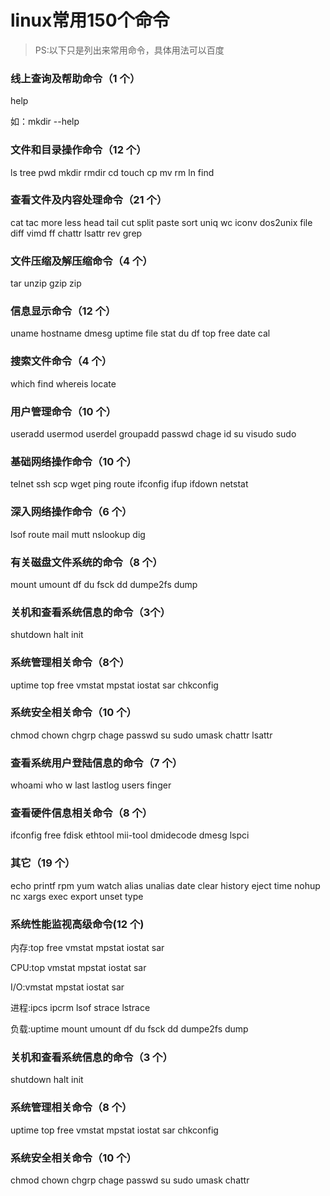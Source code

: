 # linux常用150个命令

> PS:以下只是列出来常用命令，具体用法可以百度

### 线上查询及帮助命令（1 个）
help

如：mkdir --help


### 文件和目录操作命令（12 个）
ls tree pwd mkdir rmdir cd touch cp mv rm ln find

### 查看文件及内容处理命令（21 个）
cat tac more less head tail cut split paste sort uniq wc iconv dos2unix file diff vimd ff chattr lsattr rev grep

### 文件压缩及解压缩命令（4 个）

tar unzip gzip zip

### 信息显示命令（12 个）
 uname hostname dmesg uptime file stat du df top free date cal

### 搜索文件命令（4 个）
 which find whereis locate

### 用户管理命令（10 个）
useradd usermod userdel groupadd passwd chage id su visudo sudo

### 基础网络操作命令（10 个） 
telnet ssh scp wget ping route ifconfig ifup ifdown netstat

### 深入网络操作命令（6 个）
 lsof route mail mutt nslookup dig

### 有关磁盘文件系统的命令（8 个）
mount umount df du fsck dd dumpe2fs dump

### 关机和查看系统信息的命令（3个）
 shutdown halt init 

### 系统管理相关命令（8个）
uptime top free vmstat mpstat iostat sar chkconfig 

### 系统安全相关命令（10 个）
 chmod chown chgrp chage passwd su sudo umask chattr lsattr  

### 查看系统用户登陆信息的命令（7 个）
 whoami who w last lastlog users finger

### 查看硬件信息相关命令（8 个） 
ifconfig free fdisk ethtool mii-tool dmidecode dmesg lspci 

### 其它（19 个）
 echo printf rpm yum watch alias unalias date clear history eject time nohup nc xargs exec export unset type  

### 系统性能监视高级命令(12 个) 
内存:top free vmstat mpstat iostat sar 

CPU:top vmstat mpstat iostat sar

I/O:vmstat mpstat iostat sar 

进程:ipcs ipcrm lsof strace lstrace 

负载:uptime mount umount df du fsck dd dumpe2fs dump  

### 关机和查看系统信息的命令（3 个）
 shutdown halt init 

### 系统管理相关命令（8 个）
 uptime top free vmstat mpstat iostat sar chkconfig  

### 系统安全相关命令（10 个）
 chmod chown chgrp chage passwd su sudo umask chattr